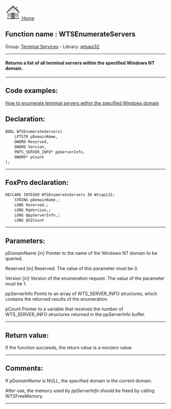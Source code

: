 [<img src="../../images/home.png"> Home ](https://github.com/VFPX/Win32API)  

## Function name : WTSEnumerateServers
Group: [Terminal Services](../../functions_group.md#Terminal_Services)  -  Library: [wtsapi32](../../libraries.md#wtsapi32)  
***  


#### Returns a list of all terminal servers within the specified Windows NT domain.

***  


## Code examples:
[How to enumerate terminal servers within the specified Windows domain](../../samples/sample_520.md)  

## Declaration:
```foxpro  
BOOL WTSEnumerateServers(
	LPTSTR pDomainName,
	DWORD Reserved,
	DWORD Version,
	PWTS_SERVER_INFO* ppServerInfo,
	DWORD* pCount
);  
```  
***  


## FoxPro declaration:
```foxpro  
DECLARE INTEGER WTSEnumerateServers IN Wtsapi32;
	STRING pDomainName,;
	LONG Reserved,;
	LONG RqVersion,;
	LONG @ppServerInfo,;
	LONG @SICount  
```  
***  


## Parameters:
pDomainName 
[in] Pointer to the name of the Windows NT domain to be queried. 

Reserved 
[in] Reserved. The value of this parameter must be 0. 

Version 
[in] Version of the enumeration request. The value of the parameter must be 1. 

ppServerInfo 
Points to an array of WTS_SERVER_INFO structures, which contains the returned results of the enumeration.

pCount 
Pointer to a variable that receives the number of WTS_SERVER_INFO structures returned in the ppServerInfo buffer.   
***  


## Return value:
If the function succeeds, the return value is a nonzero value.  
***  


## Comments:
If <Em>pDomainName</Em> is NULL, the specified domain is the current domain.   
  
After use, the memory used by <Em>ppServerInfo</Em> should be freed by calling WTSFreeMemory.   
  
***  

